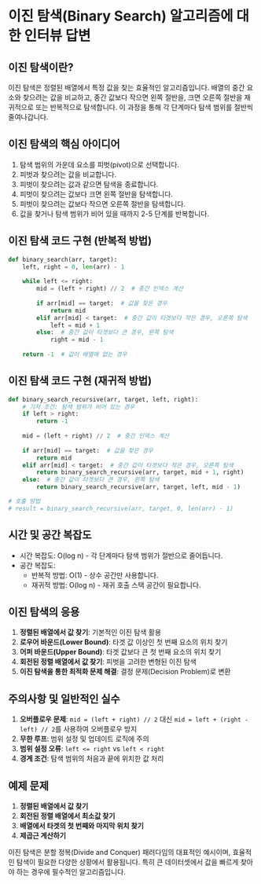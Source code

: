 # 이진 탐색(Binary Search) 알고리즘에 대한 인터뷰 답변

## 이진 탐색이란?
이진 탐색은 정렬된 배열에서 특정 값을 찾는 효율적인 알고리즘입니다. 배열의 중간 요소와 찾으려는 값을 비교하고, 중간 값보다 작으면 왼쪽 절반을, 크면 오른쪽 절반을 재귀적으로 또는 반복적으로 탐색합니다. 이 과정을 통해 각 단계마다 탐색 범위를 절반씩 줄여나갑니다.

## 이진 탐색의 핵심 아이디어
1. 탐색 범위의 가운데 요소를 피벗(pivot)으로 선택합니다.
2. 피벗과 찾으려는 값을 비교합니다.
3. 피벗이 찾으려는 값과 같으면 탐색을 종료합니다.
4. 피벗이 찾으려는 값보다 크면 왼쪽 절반을 탐색합니다.
5. 피벗이 찾으려는 값보다 작으면 오른쪽 절반을 탐색합니다.
6. 값을 찾거나 탐색 범위가 비어 있을 때까지 2-5 단계를 반복합니다.

## 이진 탐색 코드 구현 (반복적 방법)
```python
def binary_search(arr, target):
    left, right = 0, len(arr) - 1
    
    while left <= right:
        mid = (left + right) // 2  # 중간 인덱스 계산
        
        if arr[mid] == target:  # 값을 찾은 경우
            return mid
        elif arr[mid] < target:  # 중간 값이 타겟보다 작은 경우, 오른쪽 탐색
            left = mid + 1
        else:  # 중간 값이 타겟보다 큰 경우, 왼쪽 탐색
            right = mid - 1
    
    return -1  # 값이 배열에 없는 경우
```

## 이진 탐색 코드 구현 (재귀적 방법)
```python
def binary_search_recursive(arr, target, left, right):
    # 기저 조건: 탐색 범위가 비어 있는 경우
    if left > right:
        return -1
    
    mid = (left + right) // 2  # 중간 인덱스 계산
    
    if arr[mid] == target:  # 값을 찾은 경우
        return mid
    elif arr[mid] < target:  # 중간 값이 타겟보다 작은 경우, 오른쪽 탐색
        return binary_search_recursive(arr, target, mid + 1, right)
    else:  # 중간 값이 타겟보다 큰 경우, 왼쪽 탐색
        return binary_search_recursive(arr, target, left, mid - 1)

# 호출 방법
# result = binary_search_recursive(arr, target, 0, len(arr) - 1)
```

## 시간 및 공간 복잡도
- 시간 복잡도: O(log n) - 각 단계마다 탐색 범위가 절반으로 줄어듭니다.
- 공간 복잡도:
  - 반복적 방법: O(1) - 상수 공간만 사용합니다.
  - 재귀적 방법: O(log n) - 재귀 호출 스택 공간이 필요합니다.

## 이진 탐색의 응용
1. **정렬된 배열에서 값 찾기**: 기본적인 이진 탐색 활용
2. **로우어 바운드(Lower Bound)**: 타겟 값 이상인 첫 번째 요소의 위치 찾기
3. **어퍼 바운드(Upper Bound)**: 타겟 값보다 큰 첫 번째 요소의 위치 찾기
4. **회전된 정렬 배열에서 값 찾기**: 피벗을 고려한 변형된 이진 탐색
5. **이진 탐색을 통한 최적화 문제 해결**: 결정 문제(Decision Problem)로 변환

## 주의사항 및 일반적인 실수
1. **오버플로우 문제**: `mid = (left + right) // 2` 대신 `mid = left + (right - left) // 2`를 사용하여 오버플로우 방지
2. **무한 루프**: 범위 설정 및 업데이트 로직에 주의
3. **범위 설정 오류**: `left <= right` vs `left < right`
4. **경계 조건**: 탐색 범위의 처음과 끝에 위치한 값 처리

## 예제 문제
1. **정렬된 배열에서 값 찾기**
2. **회전된 정렬 배열에서 최소값 찾기**
3. **배열에서 타겟의 첫 번째와 마지막 위치 찾기**
4. **제곱근 계산하기**

이진 탐색은 분할 정복(Divide and Conquer) 패러다임의 대표적인 예시이며, 효율적인 탐색이 필요한 다양한 상황에서 활용됩니다. 특히 큰 데이터셋에서 값을 빠르게 찾아야 하는 경우에 필수적인 알고리즘입니다.